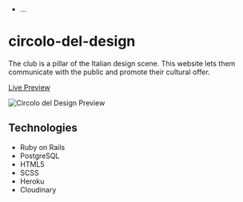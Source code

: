 
* ...
# circolo-del-design

The club is a pillar of the Italian design scene. This website lets them communicate with the public and promote their cultural offer.

[Live Preview](https://www.circolodeldesign.it/)

![Circolo del Design Preview](https://www.fsansalvadore.com/assets/CircoloDelDesign-Preview.gif)

## Technologies
- Ruby on Rails
- PostgreSQL
- HTML5
- SCSS
- Heroku
- Cloudinary
